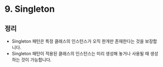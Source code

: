 # 9. Singleton

## 정리

- Singleton 패턴은 특정 클래스의 인스턴스가 오직 한개만 존재한다는 것을 보장합니다.
- Singleton 패턴이 적용된 클래스의 인스턴스는 미리 생성해 놓거나 사용될 때 생성하는 것이 가능합니다.
